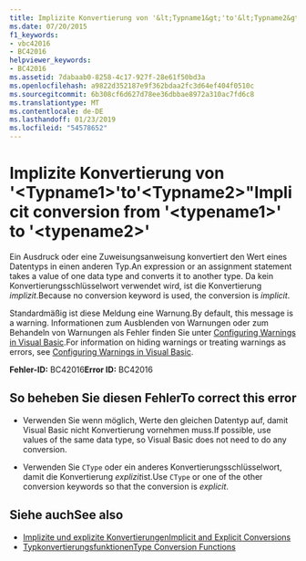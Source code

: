 ```yaml
---
title: Implizite Konvertierung von '&lt;Typname1&gt;'to'&lt;Typname2&gt;"
ms.date: 07/20/2015
f1_keywords:
- vbc42016
- BC42016
helpviewer_keywords:
- BC42016
ms.assetid: 7dabaab0-8258-4c17-927f-28e61f50bd3a
ms.openlocfilehash: a9822d352187e9f362bdaa2fc3d64ef404f0510c
ms.sourcegitcommit: 6b308cf6d627d78ee36dbbae8972a310ac7fd6c8
ms.translationtype: MT
ms.contentlocale: de-DE
ms.lasthandoff: 01/23/2019
ms.locfileid: "54578652"
---
```

# <a name="implicit-conversion-from-lttypename1gt-to-lttypename2gt"></a><span data-ttu-id="3065a-102">Implizite Konvertierung von '&lt;Typname1&gt;'to'&lt;Typname2&gt;"</span><span class="sxs-lookup"><span data-stu-id="3065a-102">Implicit conversion from '&lt;typename1&gt;' to '&lt;typename2&gt;'</span></span>
<span data-ttu-id="3065a-103">Ein Ausdruck oder eine Zuweisungsanweisung konvertiert den Wert eines Datentyps in einen anderen Typ.</span><span class="sxs-lookup"><span data-stu-id="3065a-103">An expression or an assignment statement takes a value of one data type and converts it to another type.</span></span> <span data-ttu-id="3065a-104">Da kein Konvertierungsschlüsselwort verwendet wird, ist die Konvertierung *implizit*.</span><span class="sxs-lookup"><span data-stu-id="3065a-104">Because no conversion keyword is used, the conversion is *implicit*.</span></span>  
  
 <span data-ttu-id="3065a-105">Standardmäßig ist diese Meldung eine Warnung.</span><span class="sxs-lookup"><span data-stu-id="3065a-105">By default, this message is a warning.</span></span> <span data-ttu-id="3065a-106">Informationen zum Ausblenden von Warnungen oder zum Behandeln von Warnungen als Fehler finden Sie unter [Configuring Warnings in Visual Basic](/visualstudio/ide/configuring-warnings-in-visual-basic).</span><span class="sxs-lookup"><span data-stu-id="3065a-106">For information on hiding warnings or treating warnings as errors, see [Configuring Warnings in Visual Basic](/visualstudio/ide/configuring-warnings-in-visual-basic).</span></span>  
  
 <span data-ttu-id="3065a-107">**Fehler-ID:** BC42016</span><span class="sxs-lookup"><span data-stu-id="3065a-107">**Error ID:** BC42016</span></span>  
  
## <a name="to-correct-this-error"></a><span data-ttu-id="3065a-108">So beheben Sie diesen Fehler</span><span class="sxs-lookup"><span data-stu-id="3065a-108">To correct this error</span></span>  
  
-   <span data-ttu-id="3065a-109">Verwenden Sie wenn möglich, Werte den gleichen Datentyp auf, damit Visual Basic nicht Konvertierung vornehmen muss.</span><span class="sxs-lookup"><span data-stu-id="3065a-109">If possible, use values of the same data type, so Visual Basic does not need to do any conversion.</span></span>  
  
-   <span data-ttu-id="3065a-110">Verwenden Sie `CType` oder ein anderes Konvertierungsschlüsselwort, damit die Konvertierung *explizit*ist.</span><span class="sxs-lookup"><span data-stu-id="3065a-110">Use `CType` or one of the other conversion keywords so that the conversion is *explicit*.</span></span>  
  
## <a name="see-also"></a><span data-ttu-id="3065a-111">Siehe auch</span><span class="sxs-lookup"><span data-stu-id="3065a-111">See also</span></span>
- [<span data-ttu-id="3065a-112">Implizite und explizite Konvertierungen</span><span class="sxs-lookup"><span data-stu-id="3065a-112">Implicit and Explicit Conversions</span></span>](../../visual-basic/programming-guide/language-features/data-types/implicit-and-explicit-conversions.md)
- [<span data-ttu-id="3065a-113">Typkonvertierungsfunktionen</span><span class="sxs-lookup"><span data-stu-id="3065a-113">Type Conversion Functions</span></span>](../../visual-basic/language-reference/functions/type-conversion-functions.md)
